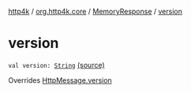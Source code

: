 [http4k](../../index.md) / [org.http4k.core](../index.md) / [MemoryResponse](index.md) / [version](./version.md)

# version

`val version: `[`String`](https://kotlinlang.org/api/latest/jvm/stdlib/kotlin/-string/index.html) [(source)](https://github.com/http4k/http4k/blob/master/http4k-core/src/main/kotlin/org/http4k/core/http.kt#L279)

Overrides [HttpMessage.version](../-http-message/version.md)


